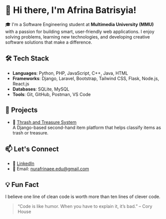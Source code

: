 # 👋 Hi there, I'm Afrina Batrisyia!

🎓 I'm a Software Engineering student at **Multimedia University (MMU)** with a passion for building smart, user-friendly web applications. I enjoy solving problems, learning new technologies, and developing creative software solutions that make a difference.

## 🛠️ Tech Stack

- **Languages**: Python, PHP, JavaScript, C++, Java, HTML 
- **Frameworks**: Django, Laravel, Bootstrap, Tailwind CSS, Flask, Node.js, React.js
- **Databases**: SQLite, MySQL
- **Tools**: Git, GitHub, Postman, VS Code

## 🔨 Projects

- 🔹 [Thrash and Treasure System](https://github.com/afrinabatrisyia/thrash-and-treasure)  
  A Django-based second-hand item platform that helps classify items as trash or treasure.

## 📫 Let's Connect

- 🔗 [LinkedIn](https://www.linkedin.com/in/afrinabatrisyia)
- 📧 Email: nurafrinaee.edu@gmail.com

## 💡 Fun Fact

I believe one line of clean code is worth more than ten lines of clever code.

> “Code is like humor. When you have to explain it, it’s bad.” – Cory House
